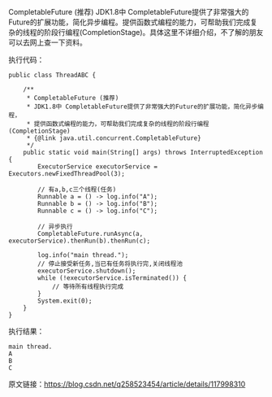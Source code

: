 CompletableFuture (推荐)
JDK1.8中 CompletableFuture提供了非常强大的Future的扩展功能，简化异步编程。提供函数式编程的能力，可帮助我们完成复杂的线程的阶段行编程(CompletionStage)。具体这里不详细介绍，不了解的朋友可以去网上查一下资料。

执行代码：


    public class ThreadABC {

        /**
         * CompletableFuture (推荐)
         * JDK1.8中 CompletableFuture提供了非常强大的Future的扩展功能，简化异步编程，
         * 提供函数式编程的能力，可帮助我们完成复杂的线程的阶段行编程(CompletionStage)
         * {@link java.util.concurrent.CompletableFuture}
         */
        public static void main(String[] args) throws InterruptedException {
            ExecutorService executorService = Executors.newFixedThreadPool(3);

            // 有a,b,c三个线程(任务)
            Runnable a = () -> log.info("A");
            Runnable b = () -> log.info("B");
            Runnable c = () -> log.info("C");

            // 异步执行
            CompletableFuture.runAsync(a, executorService).thenRun(b).thenRun(c);

            log.info("main thread.");
            // 停止接受新任务,当已有任务将执行完,关闭线程池
            executorService.shutdown();
            while (!executorService.isTerminated()) {
                // 等待所有线程执行完成
            }
            System.exit(0);
        }
    }


执行结果：

    main thread.
    A
    B
    C

原文链接：https://blog.csdn.net/q258523454/article/details/117998310

